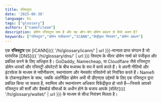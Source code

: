 ```yaml
---
title: रजिस्ट्रार
date: '2025-06-30'
language: hi
tags: ["glossary"]
authors: ["namefiteam"]
description: डोमेन रजिस्ट्रार क्या है और यह ऑन-चेन डोमेन प्रबंधन से कैसे अलग है?
keywords: ["रजिस्ट्रार","डोमेन पंजीकरण","ICANN","केंद्रीकृत नियंत्रण","डोमेन प्रबंधन"]
---
```



एक **रजिस्ट्रार** एक [ICANN]({{ '/hi/glossary/icann/' | url }})-मान्यता प्राप्त संगठन है जो पारंपरिक [DNS]({{ '/hi/glossary/dns/' | url }}) सिस्टम के भीतर डोमेन नामों को पंजीकृत और प्रबंधित करने के लिए अधिकृत है। GoDaddy, Namecheap, या Cloudflare जैसे रजिस्ट्रार डोमेन धारकों और रजिस्ट्री ऑपरेटरों के बीच मध्यस्थ के रूप में कार्य करते हैं। वे अपनी नीतियों और इंटरफेस के माध्यम से नवीनीकरण, स्थानांतरण और नेमसर्वर परिवर्तनों को नियंत्रित करते हैं। Namefi के टोकनाइज़ेशन के साथ, जबकि अंतर्निहित डोमेन अभी भी डीएनएस उद्देश्यों के लिए एक रजिस्ट्रार द्वारा प्रबंधित किया जा सकता है, स्वामित्व और स्थानांतरण अधिकार विकेंद्रीकृत हो जाते हैं—जिससे आपको रजिस्ट्रार की शर्तों और डैशबोर्ड सीमाओं के अधीन होने के बजाय आपके [वॉलेट]({{ '/hi/glossary/wallet/' | url }}) के माध्यम से सीधा नियंत्रण मिलता है।